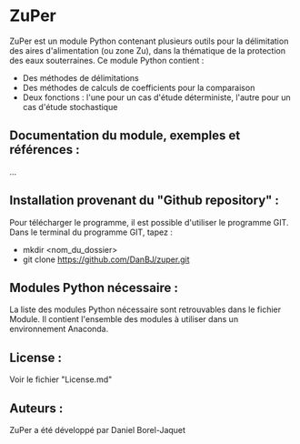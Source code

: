 # ZuPer

ZuPer est un module Python contenant plusieurs outils pour la délimitation des aires d'alimentation (ou zone Zu), dans la thématique de la protection des eaux souterraines. Ce module Python contient :

- Des méthodes de délimitations
- Des méthodes de calculs de coefficients pour la comparaison
- Deux fonctions : l'une pour un cas d'étude déterministe, l'autre pour un cas d'étude stochastique


## Documentation du module, exemples et références :

...


## Installation provenant du "Github repository" :

Pour télécharger le programme, il est possible d'utiliser le programme GIT. Dans le terminal du programme GIT, tapez :

- mkdir <nom_du_dossier>
- git clone https://github.com/DanBJ/zuper.git


## Modules Python nécessaire :

La liste des modules Python nécessaire sont retrouvables dans le fichier Module. Il contient l'ensemble des modules à utiliser dans un environnement Anaconda.


## License :

Voir le fichier "License.md"


## Auteurs :

ZuPer a été développé par Daniel Borel-Jaquet
